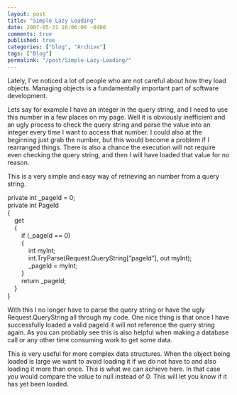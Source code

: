 ```yaml
---
layout: post
title: "Simple Lazy Loading"
date: 2007-05-31 16:06:00 -0400
comments: true
published: true
categories: ["blog", "Archive"]
tags: ["Blog"]
permalink: "/post/Simple-Lazy-Loading/"
---
```

<!-- more -->



<p>Lately, I&rsquo;ve noticed a lot of people who are not careful about how they load objects. Managing objects is a fundamentally important part of software development.</p>
<p>Lets say for example I have an integer in the query string, and I need to use this number in a few places on my page. Well it is obviously inefficient and an ugly process to check the query string and parse the value into an integer every time I want to access that number. I could also at the beginning just grab the number, but this would become a problem if I rearranged things. There is also a chance the execution will not require even checking the query string, and then I will have loaded that value for no reason.</p>
<p>This is a very simple and easy way of retrieving an number from a query string.</p>
<p>private&nbsp;int _pageId = 0;<br /> private&nbsp;int PageId<br /> {<br /> &nbsp;&nbsp;&nbsp; get<br /> &nbsp;&nbsp;&nbsp; {<br /> &nbsp;&nbsp;&nbsp;&nbsp;&nbsp;&nbsp;&nbsp; if (_pageId == 0)<br /> &nbsp;&nbsp;&nbsp;&nbsp;&nbsp;&nbsp;&nbsp; {<br /> &nbsp;&nbsp;&nbsp;&nbsp;&nbsp;&nbsp;&nbsp;&nbsp;&nbsp;&nbsp;&nbsp; int myInt;<br /> &nbsp;&nbsp;&nbsp;&nbsp;&nbsp;&nbsp;&nbsp;&nbsp;&nbsp;&nbsp;&nbsp;&nbsp;int.TryParse(Request.QueryString[&rdquo;pageId&rdquo;], out myInt);<br /> &nbsp;&nbsp;&nbsp;&nbsp;&nbsp;&nbsp;&nbsp;&nbsp;&nbsp;&nbsp;&nbsp;&nbsp;_pageId = myInt;<br /> &nbsp;&nbsp;&nbsp;&nbsp;&nbsp;&nbsp;&nbsp; }<br /> &nbsp;&nbsp;&nbsp;&nbsp;&nbsp;&nbsp;&nbsp; return _pageId;<br /> &nbsp;&nbsp;&nbsp; }<br /> }</p>
<p>With this I no longer have to parse the query string or have the ugly Request.QueryString all through my code. One nice thing is that once I have successfully loaded a valid pageId it will not reference the query string again. As you can probably see this is also helpful when making a database call or any other time consuming work to get some data.</p>
<p>This is very useful for more complex data structures. When the object being loaded is large we want to avoid loading it if we do not have to and also loading it more than once. This is what we can achieve here. In that case you would compare the value to null instead of 0. This will let you know if it has yet been loaded.</p>
